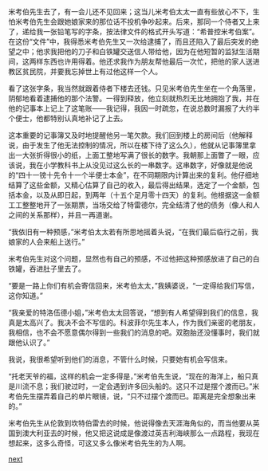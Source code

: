 
米考伯先生去了，有一会儿还不见回来；这当儿米考伯太太一直有些放心不下，生怕米考伯先生会跟她娘家来的那位话不投机争吵起来。后来，那同一个侍者又上来了，递给我一张铅笔写的字条，按法律文件的格式开头写道：“希普控米考伯案”。在这份“文件”中，我得悉米考伯先生又一次给逮捕了，而且还陷入了最后突发的绝望之中；他求我把他的刀子和白铁罐交送信人带给他，因为在他短暂的监狱生活期间，这两样东西也许用得着。他还求我作为朋友帮他最后一次忙，把他的家人送进教区贫民院，并要我忘掉世上有过他这样一个人。

看了这张字条，我当然就跟着侍者下楼去还钱。只见米考伯先生坐在一个角落里，阴郁地看着逮捕他的那个法警。一得到释放，他立刻就热烈无比地拥抱了我，并在他的记事本上记上了这笔账——我记得，我因一时疏忽，在说总数时漏报了大约半个便士，他都特别认真地补记了上去。

这本重要的记事簿又及时地提醒他另一笔欠款。我们回到楼上的房间后（他解释说，由于发生了他无法控制的情况，所以在楼下待了这么久），他就从记事簿里拿出一大张折得很小的纸，上面工整地写满了很长的数字。我朝那上面瞥了一眼，应该说，我在小学教科书上从没见过这么长的一串数字。这串数字，好像就是他说的“四十一镑十先令十一个半便士本金”，在不同期限内计算出来的复利。他仔细地结算了这些金额，又精心估算了自己的收入，最后得出结果，选定了一个金额，包括本金，以及从即日起，到两年（十五个足月零十四天）的复利。他根据这一金额工工整整地开了一张期票，当场交给了特雷德尔，完全结清了他的债务（像人和人之间的关系那样），并且一再道谢。

“我依旧有一种预感，”米考伯太太若有所思地摇着头说，“在我们最后临行之前，我娘家的人会来船上送行。”

米考伯先生对这个问题，显然也有自己的预感，不过他把这种预感放进了自己的白铁罐，吞进肚子里去了。

“要是一路上你们有机会寄信回来，米考伯太太，”我姨婆说，“一定得给我们写信，这你知道。”

“我亲爱的特洛伍德小姐，”米考伯太太回答说，“想到有人希望得到我们的信息，我真是太高兴了。我决不会不写信的。科波菲尔先生本人，作为我们亲密的老朋友，我相信，也不会不愿意偶尔得到一些我们的消息的吧。双胞胎还没懂事时，我们就跟他认识了。”

我说，我很希望听到他们的消息，不管什么时候，只要她有机会写信来。

“托老天爷的福，这样的机会一定多得是，”米考伯先生说，“现在的海洋上，船只真是川流不息；我们驶过时，一定会遇到许多回头船的。这只不过是摆个渡而已。”米考伯先生摆弄着自己的单片眼镜，说，“只不过摆个渡而已。距离是完全想象出来的。”

米考伯先生从伦敦到坎特伯雷去的时候，他说得像去天涯海角似的，而当他要从英国到澳大利亚去的时候，他又把这说成是像渡过英吉利海峡那么一点路程，我现在想起来，这多么奇怪，可这又多么像米考伯先生的为人啊。

[next](page715.md)